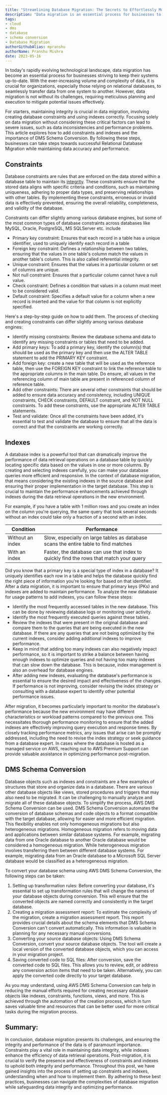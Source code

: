 ```yaml
---  
title: "Streamlining Database Migration: The Secrets to Effortlessly Moving Your Data Across Platforms"  
description: "Data migration is an essential process for businesses to keep their systems up to date, but it can be a complex and challenging process. Here's how to do it more easily."
tags:  
- cloud
- dms
- database
- schema conversion
- Database Migration
authorGithubAlias: mpranshu
authorName: Pranshu Mishra
date: 2023-05-16
---
```


In today's rapidly evolving technological landscape, data migration has become an essential process for businesses striving to keep their systems up-to-date. With the ever-increasing volume and complexity of data, it is crucial for organizations, especially those relying on relational databases, to seamlessly transfer data from one system to another. However, data migration is not without its challenges, requiring meticulous planning and execution to mitigate potential issues effectively. 

For starters, maintaining integrity is crucial in data migration, involving creating database constraints and using indexes correctly. Focusing solely on data migration without considering these critical factors can lead to severe issues, such as data inconsistencies and performance problems. This article explores how to add constraints and indexes and the importance of DMS Schema Conversion. By following these steps, businesses can take steps towards successful Relational Database Migration while maintaining data accuracy and performance.

## Constraints

Database constraints are rules that are enforced on the data stored within a database table to maintain its [integrity](https://en.wikipedia.org/wiki/Data_integrity). These constraints ensure that the stored data aligns with specific criteria and conditions, such as maintaining uniqueness, adhering to proper data types, and preserving relationships with other tables. By implementing these constraints, erroneous or invalid data is effectively prevented, ensuring the overall reliability, completeness, and validity of the database.

Constraints can differ slightly among various database engines, but some of the most common types of database constraints across databases like MySQL, Oracle, PostgreSQL, MS SQLServer etc. include
* Primary key constraint: Ensures that each record in a table has a unique identifier, used to uniquely identify each record in a table
* Foreign key constraint: Defines a relationship between two tables, ensuring that the values in one table's column match the values in another table's column. This is also called referential integrity.
* Unique constraint: Ensures that the values in a particular column or set of columns are unique.
* Not null constraint: Ensures that a particular column cannot have a null value.
* Check constraint: Defines a condition that values in a column must meet to be considered valid.
* Default constraint: Specifies a default value for a column when a new record is inserted and the value for that column is not explicitly specified.

Here's a step-by-step guide on how to add them. The process of checking and creating constraints can differ slightly among various database engines:

* Identify missing constraints: Review the database schema and data to identify any missing constraints or tables that need to be added.
* Add primary keys: To add a primary key, identify the column(s) that should be used as the primary key and then use the ALTER TABLE statement to add the PRIMARY KEY constraint.
* Add foreign key: create a new table that will be used as the reference table, then use the FOREIGN KEY constraint to link the reference table to the appropriate columns in the main table. Do ensure, all values in the referencing column of main table are present in referenced column of reference table.
* Add other constraints: There are several other constraints that should be added to ensure data accuracy and consistency, including UNIQUE constraints, CHECK constraints, DEFAULT constraint, and NOT NULL constraints. To add these constraints, use the appropriate ALTER TABLE statements.
* Test and validate: Once all the constraints have been added, it's essential to test and validate the database to ensure that all the data is correct and that the constraints are working correctly.

 
## Indexes
A database index is a powerful tool that can dramatically improve the performance of data retrieval operations on a database table by quickly locating specific data based on the values in one or more columns. By creating and selecting indexes carefully, you can make your database queries more efficient and responsive. In the context of database migration, that means considering the existing indexes in the source database and ensuring their proper implementation in the target database. This step is crucial to maintain the performance enhancements achieved through indexes during the data retrieval operations in the new environment.

For example, if you have a table with 1 million rows and you create an index on the column you're querying, the same query that took several seconds without an index could take only a fraction of a second with an index.

| Condition             | Performance                                           |
|-----------------------|-------------------------------------------------------|
| Without an index      | Slow, especially on large tables as database scans the entire table to find matches |
| With an index         | Faster, the database can use that index to quickly find the rows that match your query       |


    
Did you know that a primary key is a special type of index in a database? It uniquely identifies each row in a table and helps the database quickly find the right piece of information you're looking for based on that identifier.
After a data migration, it is important to ensure that primary keys (PKs) and indexes are added to maintain performance. To analyze the new database for usage patterns to add indexes, you can follow these steps:

* Identify the most frequently accessed tables in the new database. This can be done by reviewing database logs or monitoring user activity.
* Identify the most frequently executed queries against these tables.
* Review the indexes that were present in the original database and compare them to the queries that are being executed in the new database. If there are any queries that are not being optimized by the current indexes, consider adding additional indexes to improve performance.
* Keep in mind that adding too many indexes can also negatively impact performance, so it is important to strike a balance between having enough indexes to optimize queries and not having too many indexes that can slow down the database. This is because, index management is also an overhead for database engines.
* After adding new indexes, evaluating the database's performance is essential to ensure the desired impact and effectiveness of the changes. If performance is not improving, consider revising the index strategy or consulting with a database expert to identify other potential performance issues.

After migration, it becomes particularly important to monitor the database's performance because the new environment may have different characteristics or workload patterns compared to the previous one. This necessitates thorough performance monitoring to ensure that the added indexes are effectively improving query execution and response times. By closely tracking performance metrics, any issues that arise can be promptly addressed, including the need to revise the index strategy or seek guidance from a database expert. In cases where the database is hosted as a managed service on AWS, reaching out to AWS Premium Support can provide valuable assistance in optimizing performance post-migration.

## DMS Schema Conversion
Database objects such as indexes and constraints are a few examples of structures that store and organize data in a database. There are various other database objects like views, stored procedures and triggers that may also need to be migrated. It can be challenging to manually analyze and migrate all of these database objects. To simplify the process, AWS DMS Schema Conversion can be used. DMS Schema Conversion automates the conversion of database schemas and code objects to a format compatible with the target database, allowing for easier and more efficient migration. This flexibility enables not only homogeneous migrations but also heterogeneous migrations. Homogeneous migration refers to moving data and applications between similar database systems. For example, migrating data from one Oracle database to another Oracle database would be considered a homogeneous migration. While heterogeneous migration involves transferring them between different database systems. For example, migrating data from an Oracle database to a Microsoft SQL Server database would be classified as a heterogeneous migration.

To convert your database schema using AWS DMS Schema Conversion, the following steps can be taken:
1. Setting up transformation rules: Before converting your database, it's essential to set up transformation rules that will change the names of your database objects during conversion. This will ensure that the converted objects are named correctly and consistently in the target database.
2. Creating a migration assessment report: To estimate the complexity of the migration, create a migration assessment report. This report provides crucial details about the schema elements that DMS Schema Conversion can't convert automatically. This information is valuable in planning for any necessary manual conversions.
3. Converting your source database objects: Using DMS Schema Conversion, convert your source database objects. The tool will create a local version of the converted database objects, which you can access in your migration project.
4. Saving converted code to SQL files: After conversion, save the converted code to SQL files. This allows you to review, edit, or address any conversion action items that need to be taken. Alternatively, you can apply the converted code directly to your target database.

As you may understand, using AWS DMS Schema Conversion can help in reducing the manual efforts required for creating necessary database objects like indexes, constraints, functions, views, and more. This is achieved through the automation of the creation process, which in turn saves valuable time and resources that can be better used for more critical tasks during the migration process.

## Summary:
In conclusion, database migration presents its challenges, and ensuring the integrity and performance of the data is of paramount importance. Constraints play a vital role in maintaining data integrity, while indexes enhance the efficiency of data retrieval operations. Post-migration, it is crucial to verify the presence and effectiveness of constraints and indexes to uphold both integrity and performance. Throughout this post, we have gained insights into the process of setting up constraints and indexes, understanding when and how to implement them. By adhering to these best practices, businesses can navigate the complexities of database migration while safeguarding data integrity and optimizing performance.
